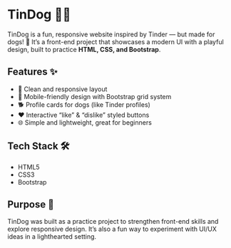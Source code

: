 
# TinDog 🐶💘

TinDog is a fun, responsive website inspired by Tinder — but made for dogs! 🐾 It’s a front-end project that showcases a modern UI with a playful design, built to practice **HTML, CSS, and Bootstrap**.

## Features ✨

* 🎨 Clean and responsive layout
* 📱 Mobile-friendly design with Bootstrap grid system
* 🐕 Profile cards for dogs (like Tinder profiles)
* ❤️ Interactive “like” & “dislike” styled buttons
* 🌐 Simple and lightweight, great for beginners

## Tech Stack 🛠

* HTML5
* CSS3
* Bootstrap

## Purpose 🎯

TinDog was built as a practice project to strengthen front-end skills and explore responsive design. It’s also a fun way to experiment with UI/UX ideas in a lighthearted setting.

